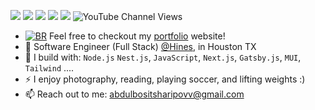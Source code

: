 [<img src="https://img.shields.io/badge/github-%2312100E.svg?&style=for-the-badge&logo=github&logoColor=white&color=black" />](https://github.com/the-coder-o)
[<img src="https://img.shields.io/badge/gitlab-%2312100E.svg?&style=for-the-badge&logo=gitlab&logoColor=white&color=9b51e0" />](https://gitlab.com/abdulbositsharipovv)
[<img src="https://img.shields.io/badge/instagram-%2312100E.svg?&style=for-the-badge&logo=instagram&color=405DE6" />](https://instagram.com/the_coder_o) 
[<img src="https://img.shields.io/badge/linkedin-%230077B5.svg?&style=for-the-badge&logo=linkedin&logoColor=white" />](https://www.linkedin.com/in/abdulbosit-sharipov-150a10264/)
[<img src="https://img.shields.io/badge/youtube-%230077B5.svg?&style=for-the-badge&logo=youtube&logoColor=white&color=FF0000" />](https://www.youtube.com/channel/UC8D9cwzX9Utv7InLSNCm1VQ)
![YouTube Channel Views](https://img.shields.io/youtube/channel/views/UCCIFp-Se_xjfYc94H04oK7Q)

- [![BR](https://b-r.io/logo/favicon-16x16.png)](https://a-bd.me/) 
Feel free to checkout my [portfolio](https://a-bd.me/) website!
- 🏢 Software Engineer (Full Stack) [@Hines](https://www.hines.com/), in Houston TX
- 🧰 I build with: `Node.js` `Nest.js`, `JavaScript`, `Next.js`, `Gatsby.js`,  `MUI`, `Tailwind` ....
- ⚡ I enjoy photography, reading, playing soccer, and lifting weights :)
- 📫 Reach out to me: abdulbositsharipovv@gmail.com

